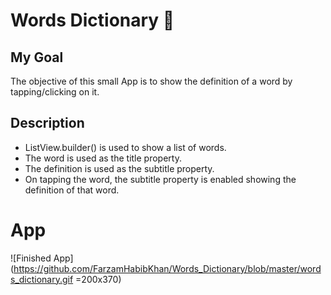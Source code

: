 # Words Dictionary :notebook_with_decorative_cover:

## My Goal
The objective of this small App is to show the definition of a word by tapping/clicking on it. 

## Description
- ListView.builder() is used to show a list of words.
- The word is used as the title property.
- The definition is used as the subtitle property. 
- On tapping the word, the subtitle property is enabled showing the definition of that word. 

# App
![Finished App](https://github.com/FarzamHabibKhan/Words_Dictionary/blob/master/words_dictionary.gif =200x370)
